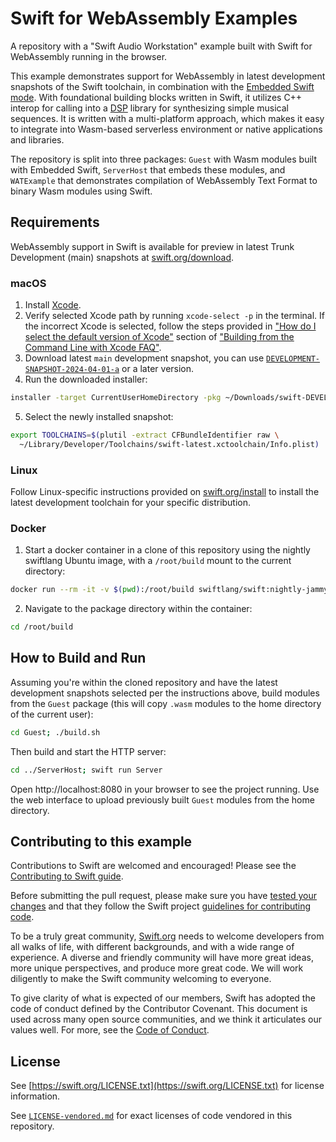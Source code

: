 # Swift for WebAssembly Examples

A repository with a "Swift Audio Workstation" example built with Swift for WebAssembly running in the browser.

This example demonstrates support for WebAssembly in latest development snapshots of the Swift toolchain, in combination
with the [Embedded Swift mode](https://github.com/apple/swift/blob/main/docs/EmbeddedSwift/UserManual.md).
With foundational building blocks written in Swift, it utilizes C++ interop for calling into a
[DSP](https://en.wikipedia.org/wiki/Digital_signal_processing) library for synthesizing simple musical sequences. It is
written with a multi-platform approach, which makes it easy to integrate into Wasm-based serverless environment or
native applications and libraries.

The repository is split into three packages: `Guest` with Wasm modules built with Embedded Swift, `ServerHost` that embeds these modules, and `WATExample` that demonstrates compilation of WebAssembly Text Format to binary Wasm modules using Swift.

## Requirements

WebAssembly support in Swift is available for preview in latest Trunk Development (main) snapshots at
[swift.org/download](https://www.swift.org/download).

### macOS

1. Install [Xcode](https://apps.apple.com/us/app/xcode/id497799835?mt=12).
2. Verify selected Xcode path by running `xcode-select -p` in the terminal. If the incorrect Xcode is selected, follow
the steps provided in ["How do I select the default version of Xcode"](https://developer.apple.com/library/archive/technotes/tn2339/_index.html#//apple_ref/doc/uid/DTS40014588-CH1-HOW_DO_I_SELECT_THE_DEFAULT_VERSION_OF_XCODE_TO_USE_FOR_MY_COMMAND_LINE_TOOLS_) section of
["Building from the Command Line with Xcode FAQ"](https://developer.apple.com/library/archive/technotes/tn2339/_index.html).
3. Download latest `main` development snapshot, you can use [`DEVELOPMENT-SNAPSHOT-2024-04-01-a`](https://download.swift.org/development/xcode/swift-DEVELOPMENT-SNAPSHOT-2024-04-01-a/swift-DEVELOPMENT-SNAPSHOT-2024-04-01-a-osx.pkg) or a later version.
4. Run the downloaded installer:

```sh
installer -target CurrentUserHomeDirectory -pkg ~/Downloads/swift-DEVELOPMENT-SNAPSHOT-2024-04-01-a-osx.pkg
```
  
5. Select the newly installed snapshot:

```sh
export TOOLCHAINS=$(plutil -extract CFBundleIdentifier raw \
  ~/Library/Developer/Toolchains/swift-latest.xctoolchain/Info.plist)
```

### Linux

Follow Linux-specific instructions provided on [swift.org/install](https://www.swift.org/install/#linux) to install the
latest development toolchain for your specific distribution.

### Docker

1. Start a docker container in a clone of this repository using the nightly swiftlang Ubuntu image, with a `/root/build`
mount to the current directory:

```sh
docker run --rm -it -v $(pwd):/root/build swiftlang/swift:nightly-jammy /bin/bash
```

2. Navigate to the package directory within the container:

```sh
cd /root/build
```

## How to Build and Run

Assuming you're within the cloned repository and have the latest development snapshots selected per the instructions
above, build modules from the `Guest` package (this will copy `.wasm` modules to the home directory of the current user):

```sh
cd Guest; ./build.sh
```


Then build and start the HTTP server:

```sh
cd ../ServerHost; swift run Server
```

Open http://localhost:8080 in your browser to see the project running. Use the web interface to upload previously built
`Guest` modules from the home directory.

## Contributing to this example
Contributions to Swift are welcomed and encouraged! Please see the
[Contributing to Swift guide](https://swift.org/contributing/).

Before submitting the pull request, please make sure you have [tested your
 changes](https://github.com/apple/swift/blob/main/docs/ContinuousIntegration.md)
 and that they follow the Swift project [guidelines for contributing
 code](https://swift.org/contributing/#contributing-code).

To be a truly great community, [Swift.org](https://swift.org/) needs to welcome
developers from all walks of life, with different backgrounds, and with a wide
range of experience. A diverse and friendly community will have more great
ideas, more unique perspectives, and produce more great code. We will work
diligently to make the Swift community welcoming to everyone.

To give clarity of what is expected of our members, Swift has adopted the
code of conduct defined by the Contributor Covenant. This document is used
across many open source communities, and we think it articulates our values
well. For more, see the [Code of Conduct](https://swift.org/code-of-conduct/).

## License

See [https://swift.org/LICENSE.txt](https://swift.org/LICENSE.txt) for license information.

See [`LICENSE-vendored.md`](https://github.com/apple/swift-for-wasm-examples/blob/main/LICENSE-vendored.md) for exact licenses of code vendored in this repository.
